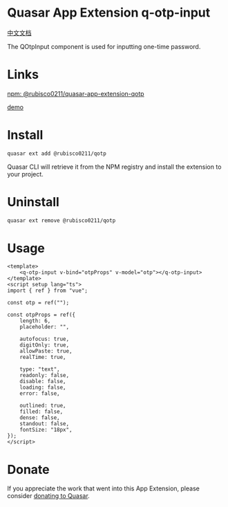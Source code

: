 # Quasar App Extension q-otp-input

[中文文档](./README-zh-CN.md)

The QOtpInput component is used for inputting one-time password.

# Links

[npm: @rubisco0211/quasar-app-extension-qotp](https://www.npmjs.com/package/@rubisco0211/quasar-app-extension-qotp)

[demo](https://rubisco0211.github.io/quasar-app-extension-qotp/#/)

# Install

```bash
quasar ext add @rubisco0211/qotp
```

Quasar CLI will retrieve it from the NPM registry and install the extension to your project.

# Uninstall

```bash
quasar ext remove @rubisco0211/qotp
```

# Usage

```vue
<template>
    <q-otp-input v-bind="otpProps" v-model="otp"></q-otp-input>
</template>
<script setup lang="ts">
import { ref } from "vue";

const otp = ref("");

const otpProps = ref({
    length: 6,
    placeholder: "",

    autofocus: true,
    digitOnly: true,
    allowPaste: true,
    realTime: true,

    type: "text",
    readonly: false,
    disable: false,
    loading: false,
    error: false,

    outlined: true,
    filled: false,
    dense: false,
    standout: false,
    fontSize: "18px",
});
</script>
```

# Donate

If you appreciate the work that went into this App Extension, please consider [donating to Quasar](https://donate.quasar.dev).
